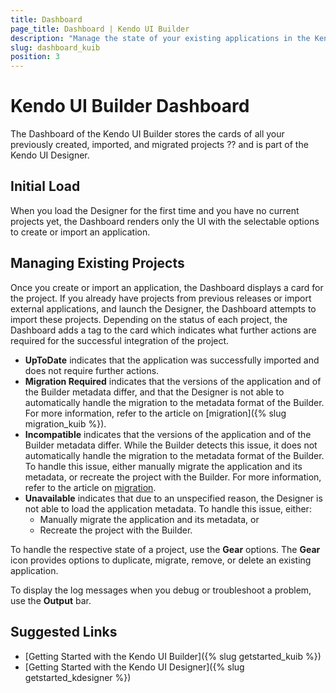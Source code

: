 ```yaml
---
title: Dashboard
page_title: Dashboard | Kendo UI Builder
description: "Manage the state of your existing applications in the Kendo UI Designer by using the options of its Dashboard."
slug: dashboard_kuib
position: 3
---
```


# Kendo UI Builder Dashboard

The Dashboard of the Kendo UI Builder stores the cards of all your previously created, imported, and migrated projects ?? and is part of the Kendo UI Designer.

## Initial Load

When you load the Designer for the first time and you have no current projects yet, the Dashboard renders only the UI with the selectable options to create or import an application.

<!-- screen -->

## Managing Existing Projects

Once you create or import an application, the Dashboard displays a card for the project. If you already have projects from previous releases or import external applications, and launch the Designer, the Dashboard attempts to import these projects. Depending on the status of each project, the Dashboard adds a tag to the card which indicates what further actions are required for the successful integration of the project.

* **UpToDate** indicates that the application was successfully imported and does not require further actions.
* **Migration Required** indicates that the versions of the application and of the Builder metadata differ, and that the Designer is not able to automatically handle the migration to the metadata format of the Builder. For more information, refer to the article on [migration]({% slug migration_kuib %}).
* **Incompatible** indicates that the versions of the application and of the Builder metadata differ. While the Builder detects this issue, it does not automatically handle the migration to the metadata format of the Builder. To handle this issue, either manually migrate the application and its metadata, or recreate the project with the Builder. For more information, refer to the article on [migration]().
* **Unavailable** indicates that due to an unspecified reason, the Designer is not able to load the application metadata. To handle this issue, either:
    * Manually migrate the application and its metadata, or
    * Recreate the project with the Builder.

<!-- screen -->

To handle the respective state of a project, use the **Gear** options. The **Gear** icon provides options to duplicate, migrate, remove, or delete an existing application.

<!-- screen -->

To display the log messages when you debug or troubleshoot a problem, use the **Output** bar.

<!-- screen -->

## Suggested Links

* [Getting Started with the Kendo UI Builder]({% slug getstarted_kuib %})
* [Getting Started with the Kendo UI Designer]({% slug getstarted_kdesigner %})
